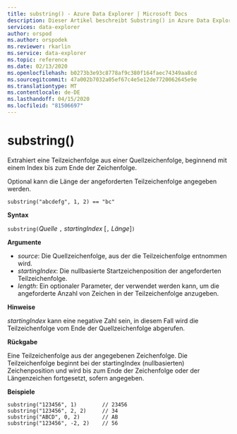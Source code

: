 ```yaml
---
title: substring() - Azure Data Explorer | Microsoft Docs
description: Dieser Artikel beschreibt Substring() in Azure Data Explorer.
services: data-explorer
author: orspod
ms.author: orspodek
ms.reviewer: rkarlin
ms.service: data-explorer
ms.topic: reference
ms.date: 02/13/2020
ms.openlocfilehash: b0273b3e93c8778af9c380f164faec74349aa8cd
ms.sourcegitcommit: 47a002b7032a05ef67c4e5e12de7720062645e9e
ms.translationtype: MT
ms.contentlocale: de-DE
ms.lasthandoff: 04/15/2020
ms.locfileid: "81506697"
---
```

# <a name="substring"></a>substring()

Extrahiert eine Teilzeichenfolge aus einer Quellzeichenfolge, beginnend mit einem Index bis zum Ende der Zeichenfolge.

Optional kann die Länge der angeforderten Teilzeichenfolge angegeben werden.

```kusto
substring("abcdefg", 1, 2) == "bc"
```

**Syntax**

`substring(`*Quelle* `,` *startingIndex* [`,` *Länge*]`)`

**Argumente**

* *source*: Die Quellzeichenfolge, aus der die Teilzeichenfolge entnommen wird.
* *startingIndex*: Die nullbasierte Startzeichenposition der angeforderten Teilzeichenfolge.
* *length*: Ein optionaler Parameter, der verwendet werden kann, um die angeforderte Anzahl von Zeichen in der Teilzeichenfolge anzugeben. 

**Hinweise**

*startingIndex* kann eine negative Zahl sein, in diesem Fall wird die Teilzeichenfolge vom Ende der Quellzeichenfolge abgerufen.

**Rückgabe**

Eine Teilzeichenfolge aus der angegebenen Zeichenfolge. Die Teilzeichenfolge beginnt bei der startingIndex (nullbasierten) Zeichenposition und wird bis zum Ende der Zeichenfolge oder der Längenzeichen fortgesetzt, sofern angegeben.

**Beispiele**

```kusto
substring("123456", 1)        // 23456
substring("123456", 2, 2)     // 34
substring("ABCD", 0, 2)       // AB
substring("123456", -2, 2)    // 56
```